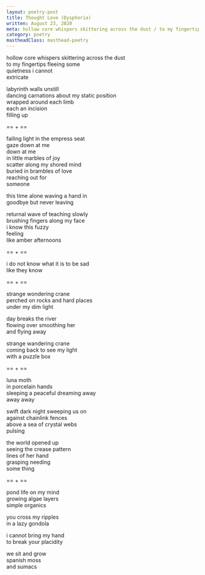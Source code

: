 ```yaml
---
layout: poetry-post
title: Thought Love (Dysphoria)
written: August 23, 2020
meta: hollow core whispers skittering across the dust / to my fingertips fleeing some / quietness i cannot / extricate
category: poetry
mastheadClass: masthead-poetry
---
```


hollow core whispers skittering across the dust <br>
to my fingertips fleeing some <br>
quietness i cannot <br>
extricate

labyrinth walls unstill <br>
dancing carnations about my static position <br>
wrapped around each limb <br>
each an incision <br>
filling up

== + ==

failing light in the empress seat <br>
gaze down at me <br>
down at me <br>
in little marbles of joy <br>
scatter along my shored mind <br>
buried in brambles of love <br>
reaching out for <br>
someone

this time alone waving a hand in <br>
goodbye but never leaving

returnal wave of teaching slowly <br>
brushing fingers along my face <br>
i know this fuzzy <br>
feeling <br>
like amber afternoons

== + ==

i do not know what it is to be sad <br>
like they know

== + ==

strange wondering crane <br>
perched on rocks and hard places <br>
under my dim light

day breaks the river <br>
flowing over smoothing her <br>
and flying away

strange wandering crane <br>
coming back to see my light <br>
with a puzzle box

== + ==

luna moth <br>
in porcelain hands <br>
sleeping a peaceful dreaming away <br>
away away

swift dark night sweeping us on <br>
against chainlink fences <br>
above a sea of crystal webs <br>
pulsing

the world opened up <br>
seeing the crease pattern <br>
lines of her hand <br>
grasping needing <br>
some thing

== + ==

pond life on my mind <br>
growing algae layers <br>
simple organics

you cross my ripples <br>
in a lazy gondola

i cannot bring my hand <br>
to break your placidity

we sit and grow <br>
spanish moss <br>
and sumacs
